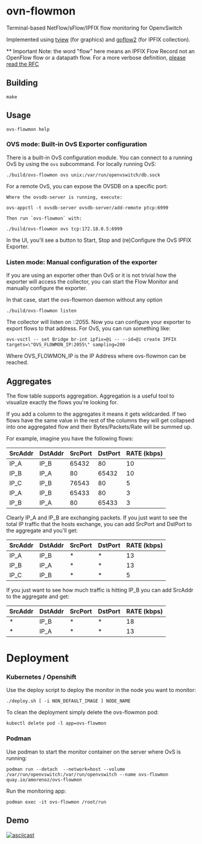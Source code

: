 # ovn-flowmon
Terminal-based NetFlow/sFlow/IPFIX flow monitoring for OpenvSwitch

Implemented using [tview](https://github.com/rivo/tview) (for graphics) and [goflow2](https://github.com/netsampler/goflow2) (for IPFIX collection).

** Important Note: the word "flow" here means an IPFIX Flow Record not an OpenFlow flow or a datapath flow. For a more verbose definition, [please read the RFC](https://datatracker.ietf.org/doc/html/rfc7011#section-2)


## Building

    make

## Usage

    ovs-flowmon help

### OVS mode: Built-in OvS Exporter configuration
There is a built-in OvS configuration module. You can connect to a running OvS by using the `ovs` subcommand.
For locally running OvS:

    ./build/ovs-flowmon ovs unix:/var/run/openvswitch/db.sock

For a remote OvS, you can expose the OVSDB on a specific port:

    Where the ovsdb-server is running, execute:

    ovs-appctl -t ovsdb-server ovsdb-server/add-remote ptcp:6999

    Then run `ovs-flowmon` with:

    ./build/ovs-flowmon ovs tcp:172.18.0.5:6999

In the UI, you'll see a button to Start, Stop and (re)Configure the OvS IPFIX Exporter.

### Listen mode: Manual configuration of the exporter
If you are using an exporter other than OvS or it is not trivial how the exporter will access the collector, you can start the Flow Monitor and manually configure the exporter.

In that case, start the ovs-flowmon daemon without any option

    ./build/ovs-flowmon listen

The collector will listen on ::2055. Now you can configure your exporter to export flows to that address. For OvS, you can run something like:

    ovs-vsctl -- set Bridge br-int ipfix=@i -- --id=@i create IPFIX targets=\"OVS_FLOWMON_IP:2055\" sampling=200

Where OVS_FLOWMON_IP is the IP Address where ovs-flowmon can be reached.


## Aggregates
The flow table supports aggregation. Aggregation is a useful tool to visualize exactly the flows you're looking for.

If you add a column to the aggregates it means it gets wildcarded. If two flows have the same value in the rest of the columns they will get collapsed into one aggregated flow and their Bytes/Packets/Rate will be summed up.

For example, imagine you have the following flows:

| SrcAddr|  DstAddr|  SrcPort| DstPort| RATE (kbps)|
|--------|---------|---------|--------|------------|
|  IP_A  |  IP_B   |   65432 |  80    |      10    |
|  IP_B  |  IP_A   |   80    |  65432 |      10    |
|  IP_C  |  IP_B   |   76543 |  80    |      5     |
|  IP_A  |  IP_B   |   65433 |  80    |      3     |
|  IP_B  |  IP_A   |   80    |  65433 |      3     |



Clearly IP_A and IP_B are exchanging packets. If you just want to see the total IP traffic that the hosts exchange, you can add SrcPort and DstPort to the aggregate and you'll get:

| SrcAddr|  DstAddr|  SrcPort| DstPort| RATE (kbps)|
|--------|---------|---------|--------|------------|
|  IP_A  |  IP_B   |   *     |  *     |      13    |
|  IP_B  |  IP_A   |   *     |  *     |      13    |
|  IP_C  |  IP_B   |   *     |  *     |      5     |



If you just want to see how much traffic is hitting IP_B you can add SrcAddr to the aggregate and get:

| SrcAddr|  DstAddr|  SrcPort| DstPort| RATE (kbps)|
|--------|---------|---------|--------|------------|
|  *     |  IP_B   |   *     |  *     |      18    |
|  *     |  IP_A   |   *     |  *     |      13    |


# Deployment

### Kubernetes / Openshift

Use the deploy script to deploy the monitor in the node you want to monitor:

    ./deploy.sh [ -i NON_DEFAULT_IMAGE ] NODE_NAME


To clean the deployment simply delete the ovs-flowmon pod:

    kubectl delete pod -l app=ovs-flowmon


### Podman

Use podman to start the monitor container on the server where OvS is running:

    podman run --detach  --network=host --volume /var/run/openvswitch:/var/run/openvswitch --name ovs-flowmon quay.io/amorenoz/ovs-flowmon

Run the monitoring app:

    podman exec -it ovs-flowmon /root/run


## Demo
[![asciicast](https://asciinema.org/a/440615.svg)](https://asciinema.org/a/440615)
